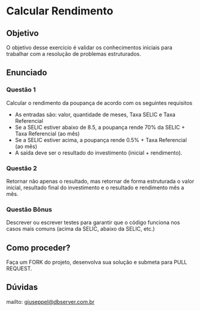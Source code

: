 # Calcular Rendimento

## Objetivo

O objetivo desse exercicío é validar os conhecimentos iniciais para trabalhar com a resolução de problemas estruturados.

## Enunciado

### Questão 1

Calcular o rendimento da poupança de acordo com os seguintes requisitos

- As entradas são: valor, quantidade de meses, Taxa SELIC e Taxa Referencial
- Se a SELIC estiver abaixo de 8.5, a poupança rende 70% da SELIC + Taxa Referencial (ao mês)
- Se a SELIC estiver acima, a poupança rende 0.5% + Taxa Referencial (ao mês)
- A saída deve ser o resultado do investimento (inicial + rendimento).

### Questão 2

Retornar não apenas o resultado, mas retornar de forma estruturada o valor inicial, resultado final do investimento e o resultado e rendimento mês a mês.

### Questão Bônus

Descrever ou escrever testes para garantir que o código funciona nos casos mais comuns (acima da SELIC, abaixo da SELIC, etc.)

## Como proceder?

Faça um FORK do projeto, desenvolva sua solução e submeta para PULL REQUEST.

## Dúvidas

mailto: giuseppel@dbserver.com.br
